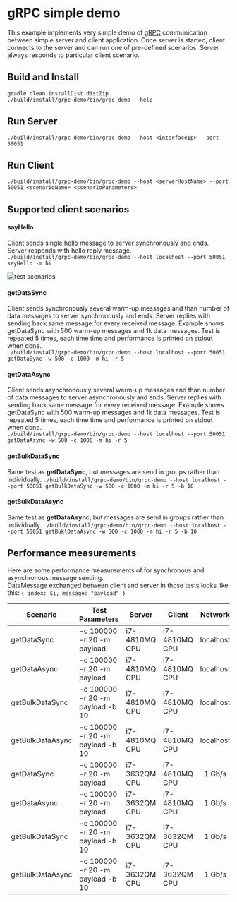 gRPC simple demo
================
This example implements very simple demo of [gRPC](https://grpc.io/) communication
between simple server and client application. Once server is
started, client connects to the server and can run one of pre-defined
scenarios. Server always responds to particular client scenario.

Build and Install
-----------------
```gradle clean installDist distZip```  
```./build/install/grpc-demo/bin/grpc-demo --help```

Run Server
----------
```./build/install/grpc-demo/bin/grpc-demo --host <interfaceIp> --port 50051```


Run Client
----------
```./build/install/grpc-demo/bin/grpc-demo --host <serverHostName> --port 50051 <scenarioName> <scenarioParameters>```

Supported client scenarios
--------------------------

#### sayHello 
Client sends single hello message to server synchronously and ends. Server responds with hello reply message.  
```./build/install/grpc-demo/bin/grpc-demo --host localhost --port 50051 sayHello -m hi```

![test scenarios](docs/sequence-diagrams.svg)

#### getDataSync
Client sends synchronously several warm-up messages and than number of data messages to server synchronously and ends. 
Server replies with sending back same message for every received message.
Example shows getDataSync with 500 warm-up messages and 1k data messages. Test is repeated 5 times, each time time and performance is printed 
on stdout when done.  
```./build/install/grpc-demo/bin/grpc-demo --host localhost --port 50051 getDataSync -w 500 -c 1000 -m hi -r 5```

#### getDataAsync
Client sends asynchronously several warm-up messages and than number of data messages to server asynchronously and ends.
Server replies with sending back same message for every received message.
Example shows getDataSync with 500 warm-up messages and 1k data messages. Test is repeated 5 times, each time time and performance is printed 
on stdout when done.  
```./build/install/grpc-demo/bin/grpc-demo --host localhost --port 50051 getDataAsync -w 500 -c 1000 -m hi -r 5```

#### getBulkDataSync
Same test as __getDataSync__, but messages are send in groups rather than individually.
```./build/install/grpc-demo/bin/grpc-demo --host localhost --port 50051 getBulkDataSync -w 500 -c 1000 -m hi -r 5 -b 10```

#### getBulkDataAsync
Same test as __getDataAsync__, but messages are send in groups rather than individually.
```./build/install/grpc-demo/bin/grpc-demo --host localhost --port 50051 getBuklDataAsync -w 500 -c 1000 -m hi -r 5 -b 10```

Performance measurements
------------------------
Here are some performance measurements of for synchronous and asynchronous message sending.  
DataMessage exchanged between client and server in those tests looks like this: ```{ index: $i, message: "payload" }```

| Scenario        | Test Parameters                | Server       | Client         | Network   |  Result [msg/s] |
|-----------------|--------------------------------|--------------|----------------|:---------:|----------------:|
| getDataSync     |-c 100000 -r 20 -m payload      |i7-4810MQ CPU | i7-4810MQ CPU  | localhost |   9 000         |
| getDataAsync    |-c 100000 -r 20 -m payload      |i7-4810MQ CPU | i7-4810MQ CPU  | localhost |  42 000         |
| getBulkDataSync |-c 100000 -r 20 -m payload -b 10|i7-4810MQ CPU | i7-4810MQ CPU  | localhost |  88 000         |
| getBulkDataAsync|-c 100000 -r 20 -m payload -b 10|i7-4810MQ CPU | i7-4810MQ CPU  | localhost | 400 000         |
| getDataSync     |-c 100000 -r 20 -m payload      |i7-3632QM CPU | i7-4810MQ CPU  | 1 Gb/s    |   1 600         |
| getDataAsync    |-c 100000 -r 20 -m payload      |i7-3632QM CPU | i7-4810MQ CPU  | 1 Gb/s    |  37 000         |
| getBulkDataSync |-c 100000 -r 20 -m payload -b 10|i7-3632QM CPU | i7-3632QM CPU  | 1 Gb/s    |  16 000         |
| getBulkDataAsync|-c 100000 -r 20 -m payload -b 10|i7-3632QM CPU | i7-3632QM CPU  | 1 Gb/s    | 345 000         |

